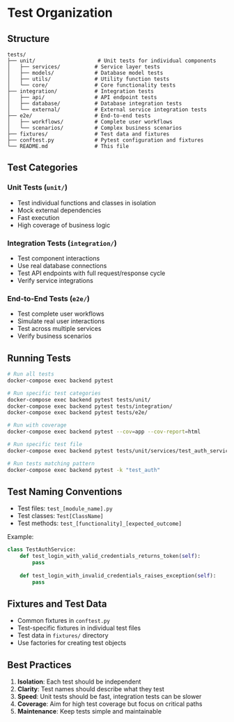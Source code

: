 # Test Organization

## Structure

```
tests/
├── unit/                    # Unit tests for individual components
│   ├── services/           # Service layer tests
│   ├── models/             # Database model tests
│   ├── utils/              # Utility function tests
│   └── core/               # Core functionality tests
├── integration/            # Integration tests
│   ├── api/                # API endpoint tests
│   ├── database/           # Database integration tests
│   └── external/           # External service integration tests
├── e2e/                    # End-to-end tests
│   ├── workflows/          # Complete user workflows
│   └── scenarios/          # Complex business scenarios
├── fixtures/               # Test data and fixtures
├── conftest.py             # Pytest configuration and fixtures
└── README.md               # This file
```

## Test Categories

### Unit Tests (`unit/`)
- Test individual functions and classes in isolation
- Mock external dependencies
- Fast execution
- High coverage of business logic

### Integration Tests (`integration/`)
- Test component interactions
- Use real database connections
- Test API endpoints with full request/response cycle
- Verify service integrations

### End-to-End Tests (`e2e/`)
- Test complete user workflows
- Simulate real user interactions
- Test across multiple services
- Verify business scenarios

## Running Tests

```bash
# Run all tests
docker-compose exec backend pytest

# Run specific test categories
docker-compose exec backend pytest tests/unit/
docker-compose exec backend pytest tests/integration/
docker-compose exec backend pytest tests/e2e/

# Run with coverage
docker-compose exec backend pytest --cov=app --cov-report=html

# Run specific test file
docker-compose exec backend pytest tests/unit/services/test_auth_service.py

# Run tests matching pattern
docker-compose exec backend pytest -k "test_auth"
```

## Test Naming Conventions

- Test files: `test_[module_name].py`
- Test classes: `Test[ClassName]`
- Test methods: `test_[functionality]_[expected_outcome]`

Example:
```python
class TestAuthService:
    def test_login_with_valid_credentials_returns_token(self):
        pass
    
    def test_login_with_invalid_credentials_raises_exception(self):
        pass
```

## Fixtures and Test Data

- Common fixtures in `conftest.py`
- Test-specific fixtures in individual test files
- Test data in `fixtures/` directory
- Use factories for creating test objects

## Best Practices

1. **Isolation**: Each test should be independent
2. **Clarity**: Test names should describe what they test
3. **Speed**: Unit tests should be fast, integration tests can be slower
4. **Coverage**: Aim for high test coverage but focus on critical paths
5. **Maintenance**: Keep tests simple and maintainable